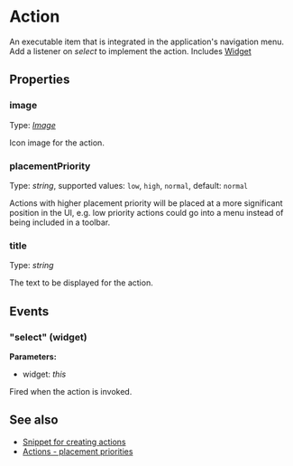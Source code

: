 # Action

An executable item that is integrated in the application's navigation menu. Add a listener on *select* to implement the action.
Includes [Widget](Widget.md)

## Properties

### image

Type: *[Image](../types.md#image)*

Icon image for the action.

### placementPriority

Type: *string*, supported values: `low`, `high`, `normal`, default: `normal`

Actions with higher placement priority will be placed at a more significant position in the UI, e.g. low priority actions could go into a menu instead of being included in a toolbar.

### title

Type: *string*

The text to be displayed for the action.


## Events

### "select" (widget)

**Parameters:** 

- widget: *this*

Fired when the action is invoked.



## See also

- [Snippet for creating actions](https://github.com/eclipsesource/tabris-js/tree/v1.10.0/snippets/action/action.js)
- [Actions - placement priorities](https://github.com/eclipsesource/tabris-js/tree/v1.10.0/snippets/action-placement-priority/action-placement-priority.js)
